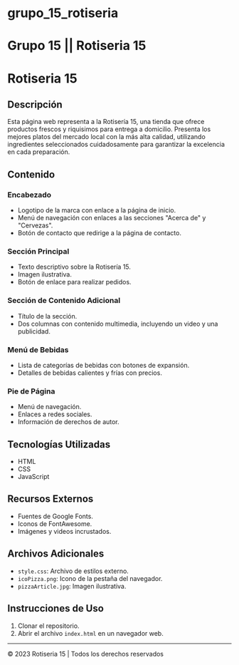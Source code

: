 # grupo_15_rotiseria

# Grupo 15 ||  Rotiseria 15

# Rotiseria 15

## Descripción
Esta página web representa a la Rotisería 15, una tienda que ofrece productos frescos y riquisimos para entrega a domicilio. Presenta los mejores platos del mercado local con la más alta calidad, utilizando ingredientes seleccionados cuidadosamente para garantizar la excelencia en cada preparación.

## Contenido

### Encabezado
- Logotipo de la marca con enlace a la página de inicio.
- Menú de navegación con enlaces a las secciones "Acerca de" y "Cervezas".
- Botón de contacto que redirige a la página de contacto.

### Sección Principal
- Texto descriptivo sobre la Rotisería 15.
- Imagen ilustrativa.
- Botón de enlace para realizar pedidos.

### Sección de Contenido Adicional
- Título de la sección.
- Dos columnas con contenido multimedia, incluyendo un video y una publicidad.

### Menú de Bebidas
- Lista de categorías de bebidas con botones de expansión.
- Detalles de bebidas calientes y frías con precios.

### Pie de Página
- Menú de navegación.
- Enlaces a redes sociales.
- Información de derechos de autor.

## Tecnologías Utilizadas
- HTML
- CSS
- JavaScript

## Recursos Externos
- Fuentes de Google Fonts.
- Iconos de FontAwesome.
- Imágenes y videos incrustados.

## Archivos Adicionales
- `style.css`: Archivo de estilos externo.
- `icoPizza.png`: Icono de la pestaña del navegador.
- `pizzaArticle.jpg`: Imagen ilustrativa.

## Instrucciones de Uso
1. Clonar el repositorio.
2. Abrir el archivo `index.html` en un navegador web.

---

© 2023 Rotiseria 15 | Todos los derechos reservados

